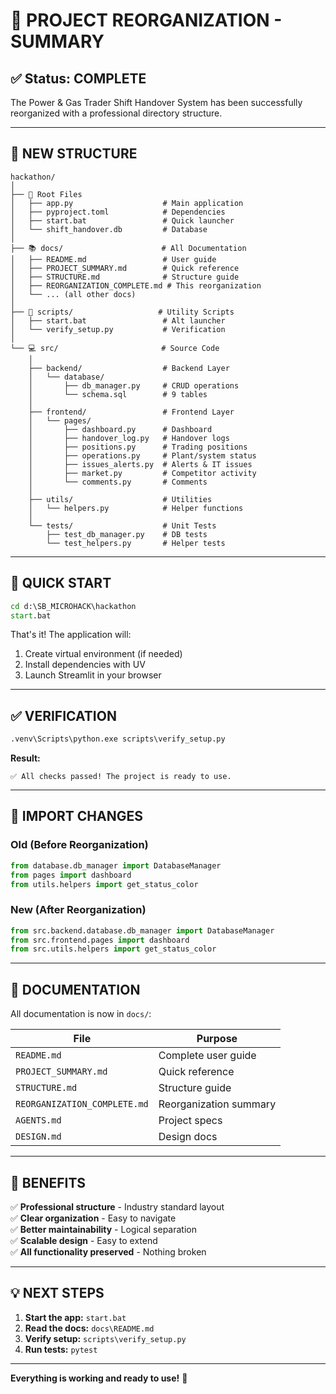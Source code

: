 # 🎉 PROJECT REORGANIZATION - SUMMARY

## ✅ Status: COMPLETE

The Power & Gas Trader Shift Handover System has been successfully reorganized with a professional directory structure.

---

## 📂 NEW STRUCTURE

```
hackathon/
│
├── 📄 Root Files
│   ├── app.py                    # Main application
│   ├── pyproject.toml            # Dependencies
│   ├── start.bat                 # Quick launcher
│   └── shift_handover.db         # Database
│
├── 📚 docs/                      # All Documentation
│   ├── README.md                 # User guide
│   ├── PROJECT_SUMMARY.md        # Quick reference
│   ├── STRUCTURE.md              # Structure guide
│   ├── REORGANIZATION_COMPLETE.md # This reorganization
│   └── ... (all other docs)
│
├── 🔧 scripts/                   # Utility Scripts
│   ├── start.bat                 # Alt launcher
│   └── verify_setup.py           # Verification
│
└── 💻 src/                       # Source Code
    │
    ├── backend/                  # Backend Layer
    │   └── database/
    │       ├── db_manager.py     # CRUD operations
    │       └── schema.sql        # 9 tables
    │
    ├── frontend/                 # Frontend Layer
    │   └── pages/
    │       ├── dashboard.py      # Dashboard
    │       ├── handover_log.py   # Handover logs
    │       ├── positions.py      # Trading positions
    │       ├── operations.py     # Plant/system status
    │       ├── issues_alerts.py  # Alerts & IT issues
    │       ├── market.py         # Competitor activity
    │       └── comments.py       # Comments
    │
    ├── utils/                    # Utilities
    │   └── helpers.py            # Helper functions
    │
    └── tests/                    # Unit Tests
        ├── test_db_manager.py    # DB tests
        └── test_helpers.py       # Helper tests
```

---

## 🚀 QUICK START

```cmd
cd d:\SB_MICROHACK\hackathon
start.bat
```

That's it! The application will:
1. Create virtual environment (if needed)
2. Install dependencies with UV
3. Launch Streamlit in your browser

---

## ✅ VERIFICATION

```cmd
.venv\Scripts\python.exe scripts\verify_setup.py
```

**Result:**
```
✅ All checks passed! The project is ready to use.
```

---

## 📝 IMPORT CHANGES

### Old (Before Reorganization)
```python
from database.db_manager import DatabaseManager
from pages import dashboard
from utils.helpers import get_status_color
```

### New (After Reorganization)
```python
from src.backend.database.db_manager import DatabaseManager
from src.frontend.pages import dashboard
from src.utils.helpers import get_status_color
```

---

## 📖 DOCUMENTATION

All documentation is now in `docs/`:

| File | Purpose |
|------|---------|
| `README.md` | Complete user guide |
| `PROJECT_SUMMARY.md` | Quick reference |
| `STRUCTURE.md` | Structure guide |
| `REORGANIZATION_COMPLETE.md` | Reorganization summary |
| `AGENTS.md` | Project specs |
| `DESIGN.md` | Design docs |

---

## 🎯 BENEFITS

✅ **Professional structure** - Industry standard layout  
✅ **Clear organization** - Easy to navigate  
✅ **Better maintainability** - Logical separation  
✅ **Scalable design** - Easy to extend  
✅ **All functionality preserved** - Nothing broken  

---

## 💡 NEXT STEPS

1. **Start the app:** `start.bat`
2. **Read the docs:** `docs\README.md`
3. **Verify setup:** `scripts\verify_setup.py`
4. **Run tests:** `pytest`

---

**Everything is working and ready to use!** 🚀
